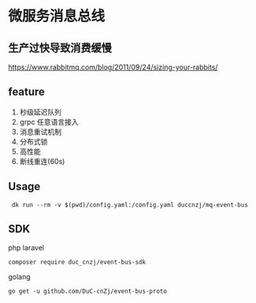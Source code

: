 # 微服务消息总线

## 生产过快导致消费缓慢

https://www.rabbitmq.com/blog/2011/09/24/sizing-your-rabbits/


## feature

1. 秒级延迟队列
2. grpc 任意语言接入
3. 消息重试机制
4. 分布式锁
5. 高性能
6. 断线重连(60s)

## Usage

```shell script
 dk run --rm -v $(pwd)/config.yaml:/config.yaml duccnzj/mq-event-bus
```

## SDK

php laravel
```shell script
composer require duc_cnzj/event-bus-sdk
```

golang
```shell script
go get -u github.com/DuC-cnZj/event-bus-proto
```
